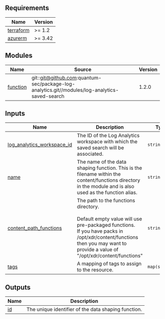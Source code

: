 <!-- BEGIN_TF_DOCS -->
## Requirements

| Name | Version |
|------|---------|
| <a name="requirement_terraform"></a> [terraform](#requirement\_terraform) | >= 1.2 |
| <a name="requirement_azurerm"></a> [azurerm](#requirement\_azurerm) | >= 3.42 |

## Modules

| Name | Source | Version |
|------|--------|---------|
| <a name="module_function"></a> [function](#module\_function) | git::git@github.com:quantum-sec/package-log-analytics.git//modules/log-analytics-saved-search | 1.2.0 |

## Inputs

| Name | Description | Type | Default | Required |
|------|-------------|------|---------|:--------:|
| <a name="input_log_analytics_workspace_id"></a> [log\_analytics\_workspace\_id](#input\_log\_analytics\_workspace\_id) | The ID of the Log Analytics workspace with which the saved search will be associated. | `string` | n/a | yes |
| <a name="input_name"></a> [name](#input\_name) | The name of the data shaping function. This is the filename within the content/functions directory in the module and is also used as the function alias. | `string` | n/a | yes |
| <a name="input_content_path_functions"></a> [content\_path\_functions](#input\_content\_path\_functions) | The path to the functions directory.<br><br>Default empty value will use pre-packaged functions.<br>If you have packs in /opt/xdr/content/functions then you may want to provide a value of "/opt/xdr/content/functions" | `string` | `""` | no |
| <a name="input_tags"></a> [tags](#input\_tags) | A mapping of tags to assign to the resource. | `map(string)` | `{}` | no |

## Outputs

| Name | Description |
|------|-------------|
| <a name="output_id"></a> [id](#output\_id) | The unique identifier of the data shaping function. |
<!-- END_TF_DOCS -->
